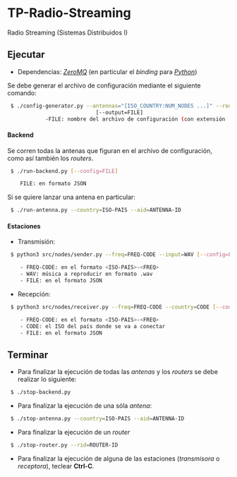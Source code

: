 # TP-Radio-Streaming

Radio Streaming (Sistemas Distribuidos I)

## Ejecutar

- Dependencias: [_ZeroMQ_](http://zeromq.org/) (en particular el _binding_ para [_Python_](https://pyzmq.readthedocs.io/en/latest/))

Se debe generar el archivo de configuración mediante el siguiente comando:

```bash
 $ ./config-generator.py --antennas="[ISO_COUNTRY:NUM_NODES ...]" --routers=NUM_NODES
 							[--output=FILE]
 			-FILE: nombre del archivo de configuración (con extensión .json)
```

#### Backend

Se corren todas la antenas que figuran en el archivo de configuración, como así también los _routers_.

```bash
 $ ./run-backend.py [--config=FILE]

	FILE: en formato JSON
```

Si se quiere lanzar una antena en particular:

```bash
 $ ./run-antenna.py --country=ISO-PAIS --aid=ANTENNA-ID
```

#### Estaciones

- Transmisión:
```bash
 $ python3 src/nodes/sender.py --freq=FREQ-CODE --input=WAV [--config=FILE]

	- FREQ-CODE: en el formato <ISO-PAIS>-<FREQ>
	- WAV: música a reproducir en formato .wav
	- FILE: en el formato JSON
```

- Recepción:

```bash
 $ python3 src/nodes/receiver.py --freq=FREQ-CODE --country=CODE [--config=FILE]

	- FREQ-CODE: en el formato <ISO-PAIS>-<FREQ>
	- CODE: el ISO del país donde se va a conectar
	- FILE: en el formato JSON
```

## Terminar

- Para finalizar la ejecución de todas las _antenas_ y los _routers_  se debe realizar lo siguiente:

```bash
 $ ./stop-backend.py
```

- Para finalizar la ejecución de una sóla _antena_:

```bash
 $ ./stop-antenna.py --country=ISO-PAIS --aid=ANTENNA-ID
```

- Para finalizar la ejecución de un _router_

```bash
 $ ./stop-router.py --rid=ROUTER-ID
```

- Para finalizar la ejecución de alguna de las estaciones (_transmisora_ o _receptora_), teclear **Ctrl-C**.